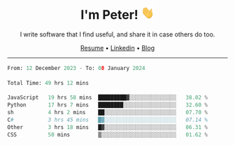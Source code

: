 <h1 align="center">I'm Peter! <img src="https://raw.githubusercontent.com/peterrauscher/peterrauscher/master/wave.gif" width="30px" height="30px" /></h1>
<p align="center">I write software that I find useful, and share it in case others do too.</p>
<p align="center">
  <a href="https://peterrauscher.github.io/peterrauscher/resume.pdf">Resume</a> •
  <a href="https://www.linkedin.com/in/peter-rauscher">Linkedin</a> •
  <a href="https://peterrauscher.com">Blog</a>
</p>
<hr/>
<!--START_SECTION:waka-->

```python
From: 12 December 2023 - To: 08 January 2024

Total Time: 49 hrs 12 mins

JavaScript   19 hrs 58 mins  █████████▓░░░░░░░░░░░░░░░   38.02 %
Python       17 hrs 7 mins   ████████░░░░░░░░░░░░░░░░░   32.60 %
sh           4 hrs 2 mins    ██░░░░░░░░░░░░░░░░░░░░░░░   07.70 %
C#           3 hrs 45 mins   █▓░░░░░░░░░░░░░░░░░░░░░░░   07.14 %
Other        3 hrs 18 mins   █▓░░░░░░░░░░░░░░░░░░░░░░░   06.31 %
CSS          50 mins         ▒░░░░░░░░░░░░░░░░░░░░░░░░   01.62 %
```

<!--END_SECTION:waka-->
